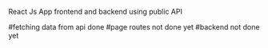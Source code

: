 

React Js App frontend and backend using public API

#fetching data from api done
#page routes not done yet
#backend not done yet
